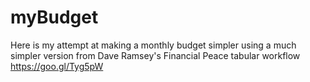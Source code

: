 # myBudget

Here is my attempt at making a monthly budget simpler using a much simpler version from Dave Ramsey's Financial Peace tabular workflow https://goo.gl/Tyg5pW
